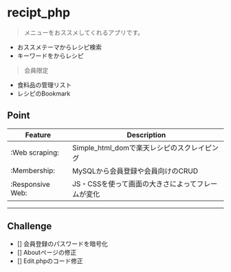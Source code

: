 # recipt_php
> メニューをおススメしてくれるアプリです。
- おススメテーマからレシピ検索
- キーワードをからレシピ
> 会員限定
- 食料品の管理リスト
- レシピのBookmark

## Point
|Feature|Description|
|--|--|
|:Web scraping:|Simple_html_domで楽天レシピのスクレイピング|
|:Membership:|MySQLから会員登録や会員向けのCRUD|
|:Responsive Web:|JS・CSSを使って画面の大きさによってフレームが変化|

___

## Challenge
- [] 会員登録のパスワードを暗号化
- [] Aboutページの修正
- [] Edit.phpのコード修正
